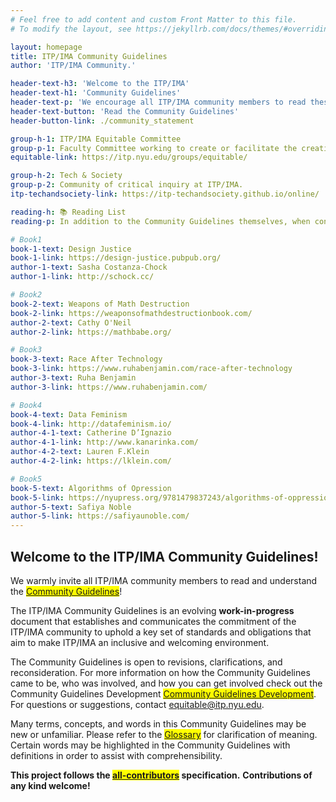 ```yaml
---
# Feel free to add content and custom Front Matter to this file.
# To modify the layout, see https://jekyllrb.com/docs/themes/#overriding-theme-defaults

layout: homepage
title: ITP/IMA Community Guidelines
author: 'ITP/IMA Community.'

header-text-h3: 'Welcome to the ITP/IMA'
header-text-h1: 'Community Guidelines'
header-text-p: 'We encourage all ITP/IMA community members to read these guidelines.'
header-text-button: 'Read the Community Guidelines'
header-button-link: ./community_statement

group-h-1: ITP/IMA Equitable Committee
group-p-1: Faculty Committee working to create or facilitate the creation of new equitable systems at ITP/IMA.
equitable-link: https://itp.nyu.edu/groups/equitable/

group-h-2: Tech & Society
group-p-2: Community of critical inquiry at ITP/IMA.
itp-techandsociety-link: https://itp-techandsociety.github.io/online/

reading-h: 📚 Reading List
reading-p: In addition to the Community Guidelines themselves, when considering the development of creative computing applications, we recommend a further Reading List which highlights key texts on ethics and technology.

# Book1
book-1-text: Design Justice
book-1-link: https://design-justice.pubpub.org/
author-1-text: Sasha Costanza-Chock
author-1-link: http://schock.cc/

# Book2
book-2-text: Weapons of Math Destruction
book-2-link: https://weaponsofmathdestructionbook.com/
author-2-text: Cathy O'Neil
author-2-link: https://mathbabe.org/

# Book3
book-3-text: Race After Technology
book-3-link: https://www.ruhabenjamin.com/race-after-technology
author-3-text: Ruha Benjamin
author-3-link: https://www.ruhabenjamin.com/

# Book4
book-4-text: Data Feminism
book-4-link: http://datafeminism.io/
author-4-1-text: Catherine D’Ignazio
author-4-1-link: http://www.kanarinka.com/
author-4-2-text: Lauren F.Klein
author-4-2-link: https://lklein.com/

# Book5
book-5-text: Algorithms of Opression
book-5-link: https://nyupress.org/9781479837243/algorithms-of-oppression/
author-5-text: Safiya Noble
author-5-link: https://safiyaunoble.com/
---
```


## Welcome to the ITP/IMA Community Guidelines!

We warmly invite all ITP/IMA community members to read and understand the <mark><a href="community_statement">Community Guidelines</a></mark>!

The ITP/IMA Community Guidelines is an evolving **work-in-progress** document that establishes and communicates the commitment of the ITP/IMA community to uphold a key set of standards and obligations that aim to make ITP/IMA an inclusive and welcoming environment.

The Community Guidelines is open to revisions, clarifications, and reconsideration. For more information on how the Community Guidelines came to be, who was involved, and how you can get involved check out the Community Guidelines Development <mark><a href="development">Community Guidelines Development</a></mark>. For questions or suggestions, contact <a href="mailto:equitable@itp.nyu.edu">equitable@itp.nyu.edu</a>.

Many terms, concepts, and words in this Community Guidelines may be new or unfamiliar. Please refer to the <mark><a href="glossary">Glossary</a></mark> for clarification of meaning. Certain words may be highlighted in the Community Guidelines with definitions in order to assist with comprehensibility.

**This project follows the <mark><a href="https://github.com/ITPNYU/ITP-IMA-Community-Guidelines" target="_blank">all-contributors</a></mark> specification.**
**Contributions of any kind welcome!**
